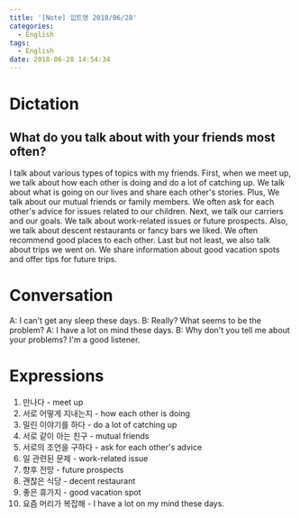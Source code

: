 ```yaml
---
title: '[Note] 입트영 2018/06/28'
categories:
  - English
tags:
  - English
date: 2018-06-28 14:54:34
---
```


# Dictation
## What do you talk about with your friends most often?

I talk about various types of topics with my friends. First, when we meet up, we talk about how each other is doing and do a lot of catching up. We talk about what is going on our lives and share each other's stories. Plus, We talk about our mutual friends or family members. We often ask for each other's advice for issues related to our children. Next, we talk our carriers and our goals. We talk about work-related issues or future prospects. Also, we talk about descent restaurants or fancy bars we liked. We often recommend good places to each other. Last but not least, we also talk about trips we went on. We share information about good vacation spots and offer tips for future trips. 

# Conversation
A: I can't get any sleep these days.
B: Really? What seems to be the problem?
A: I have a lot on mind these days.
B: Why don't you tell me about your problems? I'm a good listener.

# Expressions
1. 만나다 - meet up
2. 서로 어떻게 지내는지 - how each other is doing
3. 밀린 이야기를 하다 - do a lot of catching up
4. 서로 같이 아는 친구 - mutual friends
5. 서로의 조언을 구하다 - ask for each other's advice
6. 일 관련된 문제 - work-related issue
7. 향후 전망 - future prospects
8. 괜찮은 식당 - decent restaurant
9. 좋은 휴가지 - good vacation spot
10. 요즘 머리가 복잡해 - I have a lot on my mind these days.
